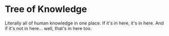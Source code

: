 # Tree of Knowledge
Literally all of human knowledge in one place. If it's in here, it's in here. And if it's not in here... well, that's in here too.
